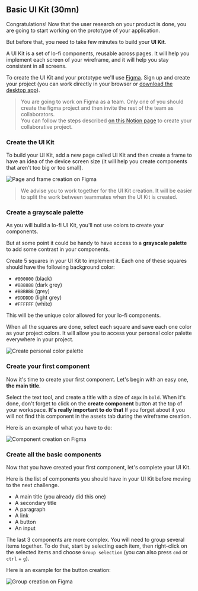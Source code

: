 ## Basic UI Kit (30mn)

Congratulations! Now that the user research on your product is done, you are going to start working on the prototype of your application.

But before that, you need to take few minutes to build your **UI Kit**.

A UI Kit is a set of lo-fi components, reusable across pages. It will help you implement each screen of your wireframe, and it will help you stay consistent in all screens.

To create the UI Kit and your prototype we'll use [Figma](https://www.figma.com/). Sign up and create your project (you can work directly in your browser or [download the desktop app](https://www.figma.com/downloads/)).

> You are going to work on Figma as a team. Only one of you should create the figma project and then invite the rest of the team as collaborators.<br>You can follow the steps described [on this Notion page](https://www.notion.so/Give-edit-access-to-a-Figma-file-e6a2a3d9dce342a7b824e0f71cde9035) to create your collaborative project.

### Create the UI Kit

To build your UI Kit, add a new page called UI Kit and then create a frame to have an idea of the device screen size (it will help you create components that aren't too big or too small).

![Page and frame creation on Figma](https://raw.githubusercontent.com/lewagon/fullstack-images/master/frontend/pds_basic_ui_kit_creation.gif)

> We advise you to work together for the UI Kit creation. It will be easier to split the work between teammates when the UI Kit is created.

### Create a grayscale palette

As you will build a lo-fi UI Kit, you'll not use colors to create your components.

But at some point it could be handy to have access to a **grayscale palette** to add some contrast in your components.

Create 5 squares in your UI Kit to implement it. Each one of these squares should have the following background color:

- `#000000` (black)
- `#888888` (dark grey)
- `#BBBBBB` (grey)
- `#DDDDDD` (light grey)
- `#FFFFFF` (white)

This will be the unique color allowed for your lo-fi components.

When all the squares are done, select each square and save each one color as your project colors. It will allow you to access your personal color palette everywhere in your project.

![Create personal color palette](https://raw.githubusercontent.com/lewagon/fullstack-images/master/frontend/pds_greyscale_color_palette.gif)

### Create your first component

Now it's time to create your first component. Let's begin with an easy one, **the main title**.

Select the text tool, and create a title with a size of `48px` in `bold`. When it's done, don't forget to click on the **create component** button at the top of your workspace. **It's really important to do that** If you forget about it you will not find this component in the assets tab during the wireframe creation.

Here is an example of what you have to do:

![Component creation on Figma](https://raw.githubusercontent.com/lewagon/fullstack-images/master/frontend/pds_basic_ui_kit_component_creation.gif)

### Create all the basic components

Now that you have created your first component, let's complete your UI Kit.

Here is the list of components you should have in your UI Kit before moving to the next challenge.

- A main title (you already did this one)
- A secondary title
- A paragraph
- A link
- A button
- An input

The last 3 components are more complex. You will need to group several items together. To do that, start by selecting each item, then right-click on the selected items and choose `Group selection` (you can also press `cmd` or `ctrl` + `g`).

Here is an example for the button creation:

![Group creation on Figma](https://raw.githubusercontent.com/lewagon/fullstack-images/master/frontend/pds_basic_ui_kit_group_creation.gif)
